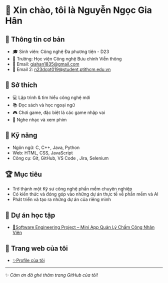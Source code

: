 # 👋 Xin chào, tôi là Nguyễn Ngọc Gia Hân 

## 📌 Thông tin cơ bản  
- 🎓 Sinh viên: Công nghệ Đa phương tiện - D23
- 🏫 Trường: Học viện Công nghệ Bưu chính Viễn thông
- 📧 Email: giahan1835@gmail.com
- 📧 Email 2: n23dcpt019@student.ptithcm.edu.vn

## 🌱 Sở thích  
- 💻 Lập trình & tìm hiểu công nghệ mới  
- 📚 Đọc sách và học ngoại ngữ  
- 🎮 Chơi game, đặc biệt là các game nhập vai
- 🎵 Nghe nhạc và xem phim  

## 🚀 Kỹ năng  
- Ngôn ngữ: C, C++, Java, Python  
- Web: HTML, CSS, JavaScript  
- Công cụ: Git, GitHub, VS Code , Jira, Selenium

## 🏆 Mục tiêu
- Trở thành một Kỹ sư công nghệ phần mềm chuyên nghiệp
- Có kiến thức và đóng góp vào những dự án thực tế về phần mềm và AI
- Phát triển và tạo ra những dự án của riêng mình

## 📂 Dự án học tập  
- [📖Software Engineering Project – Mini App Quản Lý Chấm Công Nhân Viên](https://github.com/Lanne-0402/Nhap-mon-CNPM)

## 📇 Trang web của tôi
- [✨️Profile của tôi](https://hanari05.github.io/Han/)

---

✨ *Cảm ơn đã ghé thăm trang GitHub của tôi!*  
